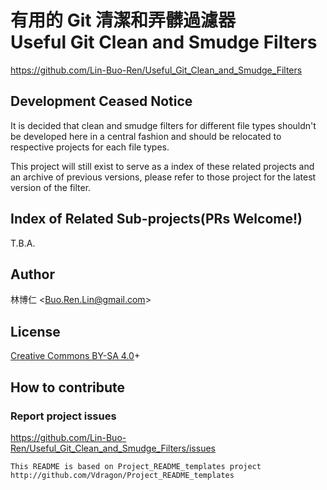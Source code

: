 # 有用的 Git 清潔和弄髒過濾器<br />Useful Git Clean and Smudge Filters
<https://github.com/Lin-Buo-Ren/Useful_Git_Clean_and_Smudge_Filters>  

## Development Ceased Notice
It is decided that clean and smudge filters for different file types shouldn't be developed here in a central fashion and should be relocated to respective projects for each file types.

This project will still exist to serve as a index of these related projects and an archive of previous versions, please refer to those project for the latest version of the filter.

## Index of Related Sub-projects(PRs Welcome!)
T.B.A.

## Author
林博仁 &lt;<Buo.Ren.Lin@gmail.com>&gt;

## License
[Creative Commons BY-SA 4.0](http://creativecommons.org/licenses/by-sa/4.0/)+

## How to contribute
### Report project issues
<https://github.com/Lin-Buo-Ren/Useful_Git_Clean_and_Smudge_Filters/issues>

```
This README is based on Project_README_templates project
http://github.com/Vdragon/Project_README_templates
```
